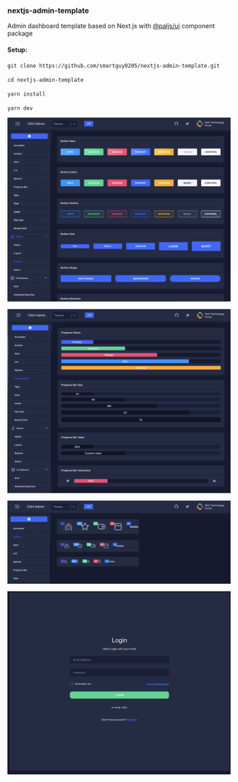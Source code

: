 ### nextjs-admin-template

Admin dashboard template based on Next.js with [@paljs/ui](https://github.com/paljs/ui) component package

#### Setup:

```
git clone https://github.com/smartguy0205/nextjs-admin-template.git

cd nextjs-admin-template

yarn install

yarn dev
```

![screenshot](./src/images/screenshot1.png)

![screenshot](./src/images/screenshot2.png)

![screenshot](./src/images/screenshot3.png)

![screenshot](./src/images/screenshot4.png)
